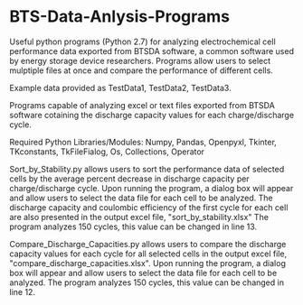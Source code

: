 # BTS-Data-Anlysis-Programs
Useful python programs (Python 2.7) for analyzing electrochemical cell performance data exported from BTSDA software, a common software used  by energy storage device researchers. Programs allow users to select mulptiple files at once and compare the performance of different cells.

Example data provided as TestData1, TestData2, TestData3.

Programs capable of analyzing excel or text files exported from BTSDA software cotaining the discharge capacity values for each charge/discharge cycle.

Required Python Libraries/Modules: Numpy, Pandas, Openpyxl, Tkinter, TKconstants, TkFileFialog, Os, Collections, Operator

Sort_by_Stability.py allows users to sort the performance data of selected cells by the average percent decrease in discharge capacity per charge/discharge cycle. Upon running the program, a dialog box will appear and allow users to select the data file for each cell to be analyzed. The discharge capacity and coulombic efficiency of the first cycle for each cell are also presented in the output excel file, "sort_by_stability.xlsx" The program analyzes 150 cycles, this value can be changed in line 13.

Compare_Discharge_Capacities.py allows users to compare the discharge capacity values for each cycle for all selected cells in the output excel file, "compare_discharge_capacities.xlsx". Upon running the program, a dialog box will appear and allow users to select the data file for each cell to be analyzed. The program analyzes 150 cycles, this value can be changed in line 12.
